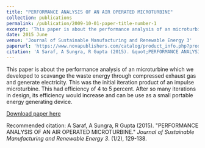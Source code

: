 ```yaml
---
title: "PERFORMANCE ANALYSIS OF AN AIR OPERATED MICROTURBINE"
collection: publications
permalink: /publication/2009-10-01-paper-title-number-1
excerpt: 'This paper is about the performance analysis of an microturbine which we developed to scavange the waste energy through compressed exhaust gas and generate electricity. This was the initial iteration product of an impulse microturbine. This had efficiency of 4 to 5 percent. After so many iterations in design, its efficiency would increase and can be use as a small portable energy generating device.'
date: 2015 June
venue: 'Journal of Sustainable Manufacturing and Renewable Energy 3'
paperurl: 'https://www.novapublishers.com/catalog/product_info.php?products_id=54069'
citation: 'A Saraf, A Sungra, R Gupta (2015). &quot;PERFORMANCE ANALYSIS OF AN AIR OPERATED MICROTURBINE.&quot; <i>Journal of Sustainable Manufacturing and Renewable Energy 3</i>. (1/2), 129-138.'
---
```

This paper is about the performance analysis of an microturbine which we developed to scavange the waste energy through compressed exhaust gas and generate electricity. This was the initial iteration product of an impulse microturbine. This had efficiency of 4 to 5 percent. After so many iterations in design, its efficiency would increase and can be use as a small portable energy generating device.

[Download paper here](https://www.novapublishers.com/catalog/product_info.php?products_id=54069)

Recommended citation: A Saraf, A Sungra, R Gupta (2015). "PERFORMANCE ANALYSIS OF AN AIR OPERATED MICROTURBINE." <i>Journal of Sustainable Manufacturing and Renewable Energy 3</i>. (1/2), 129-138.
